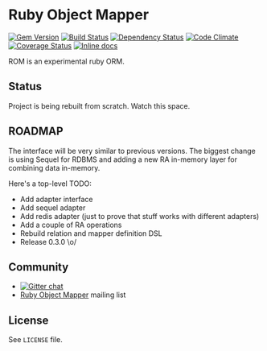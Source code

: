 # Ruby Object Mapper

[![Gem Version](https://badge.fury.io/rb/rom.png)][gem]
[![Build Status](https://travis-ci.org/rom-rb/rom.png?branch=master)][travis]
[![Dependency Status](https://gemnasium.com/rom-rb/rom.png)][gemnasium]
[![Code Climate](https://codeclimate.com/github/rom-rb/rom.png)][codeclimate]
[![Coverage Status](https://coveralls.io/repos/rom-rb/rom/badge.png?branch=master)][coveralls]
[![Inline docs](http://inch-ci.org/github/rom-rb/rom.png)][inchpages]

[gem]: https://rubygems.org/gems/rom
[travis]: https://travis-ci.org/rom-rb/rom
[gemnasium]: https://gemnasium.com/rom-rb/rom
[codeclimate]: https://codeclimate.com/github/rom-rb/rom
[coveralls]: https://coveralls.io/r/rom-rb/rom
[inchpages]: http://inch-ci.org/github/rom-rb/rom/

ROM is an experimental ruby ORM.

## Status

Project is being rebuilt from scratch. Watch this space.

## ROADMAP

The interface will be very similar to previous versions. The biggest
change is using Sequel for RDBMS and adding a new RA in-memory layer for
combining data in-memory.

Here's a top-level TODO:

* Add adapter interface
* Add sequel adapter
* Add redis adapter (just to prove that stuff works with different adapters)
* Add a couple of RA operations
* Rebuild relation and mapper definition DSL
* Release 0.3.0 \o/

## Community

* [![Gitter chat](https://badges.gitter.im/rom-rb/chat.png)](https://gitter.im/rom-rb/chat)
* [Ruby Object Mapper](https://groups.google.com/forum/#!forum/rom-rb) mailing list

## License

See `LICENSE` file.
